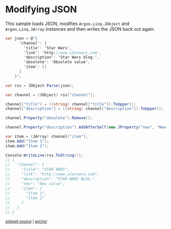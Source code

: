 # Modifying JSON

This sample loads JSON, modifies `Argon.Linq.JObject` and `Argon.Linq.JArray` instances and then writes the JSON back out again.

<!-- snippet: ModifyJson -->
<a id='snippet-modifyjson'></a>
```cs
var json = @"{
      'channel': {
        'title': 'Star Wars',
        'link': 'http://www.starwars.com',
        'description': 'Star Wars blog.',
        'obsolete': 'Obsolete value',
        'item': []
      }
    }";

var rss = JObject.Parse(json);

var channel = (JObject) rss["channel"];

channel["title"] = ((string) channel["title"]).ToUpper();
channel["description"] = ((string) channel["description"]).ToUpper();

channel.Property("obsolete").Remove();

channel.Property("description").AddAfterSelf(new JProperty("new", "New value"));

var item = (JArray) channel["item"];
item.Add("Item 1");
item.Add("Item 2");

Console.WriteLine(rss.ToString());
// {
//   "channel": {
//     "title": "STAR WARS",
//     "link": "http://www.starwars.com",
//     "description": "STAR WARS BLOG.",
//     "new": "New value",
//     "item": [
//       "Item 1",
//       "Item 2"
//     ]
//   }
// }
```
<sup><a href='/src/Tests/Documentation/Samples/Linq/ModifyJson.cs#L33-L74' title='Snippet source file'>snippet source</a> | <a href='#snippet-modifyjson' title='Start of snippet'>anchor</a></sup>
<!-- endSnippet -->
